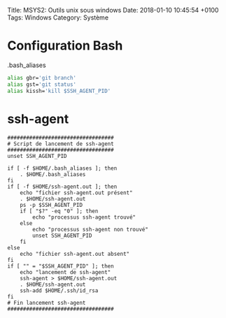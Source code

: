 Title: MSYS2: Outils unix sous windows
Date: 2018-01-10 10:45:54 +0100
Tags: Windows
Category: Système


# Configuration Bash 

.bash_aliases

```sh
alias gbr='git branch'
alias gst='git status'
alias kissh='kill $SSH_AGENT_PID'
```

# ssh-agent

```
##################################
# Script de lancement de ssh-agent
##################################
unset SSH_AGENT_PID

if [ -f $HOME/.bash_aliases ]; then
    . $HOME/.bash_aliases
fi
if [ -f $HOME/ssh-agent.out ]; then
    echo "fichier ssh-agent.out présent"
    . $HOME/ssh-agent.out
    ps -p $SSH_AGENT_PID
    if [ "$?" -eq "0" ]; then
        echo "processus ssh-agent trouvé"
    else
        echo "processus ssh-agent non trouvé"
        unset SSH_AGENT_PID
    fi
else
    echo "fichier ssh-agent.out absent"
fi
if [ "" = "$SSH_AGENT_PID" ]; then
    echo "lancement de ssh-agent"
    ssh-agent > $HOME/ssh-agent.out
    . $HOME/ssh-agent.out
    ssh-add $HOME/.ssh/id_rsa
fi
# Fin lancement ssh-agent
##################################
```

